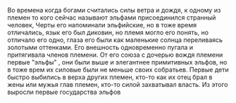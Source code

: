 Во времена когда богами считались силы ветра и дождя, к одному из племен то кого сейчас называют эльфами присоединился странный человек, Черты его напоминали эльфийские, но в тоже время отличались, язык его был диковин, но племя могло его понять, но отличало его одно, глаза его были как маленькие солнца переливаясь золотыми оттенками. Его внешность одновременно пугала и притягивала членов племени. От его союза с дочерью вождя племени первые "эльфы" , они были выше и элегантнее примитивных эльфов, но в тоже врем их силовые были не меньше своих собратьев. Первые дети быстро выбились в верха других племен, кто-то как их отец брал в жены или мужья глав племен, кто-то силой захватывал власть. Из этого выросли первые государства эльфов